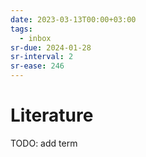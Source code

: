 ```yaml
---
date: 2023-03-13T00:00+03:00
tags:
  - inbox
sr-due: 2024-01-28
sr-interval: 2
sr-ease: 246
---
```


# Literature

TODO: add term
